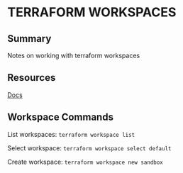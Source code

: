 # TERRAFORM WORKSPACES

## Summary

Notes on working with terraform workspaces

## Resources

[Docs](https://www.terraform.io/docs/state/workspaces.html)

## Workspace Commands

List workspaces: `terraform workspace list`

Select workspace: `terraform workspace select default`

Create workspace: `terraform workspace new sandbox`
